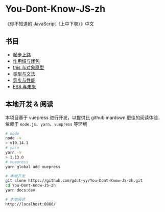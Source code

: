 # You-Dont-Know-JS-zh

《你不知道的 JavaScript（上中下卷）》中文

## 书目

- [起步上路](docs/up&going/)
- [作用域与闭包](docs/scope&closures/)
- [this 与对象原型](docs/this&objectprototypes/)
- [类型与文法](docs/types&grammar/)
- [异步与性能](docs/async&performance/)
- [ES6 与未来](docs/es6&beyond/)

## 本地开发 & 阅读

本项目基于 vuepress 进行开发，以提供比 github mardown 更佳的阅读体验，依赖于 `node.js`、`yarn`、`vuepress` 等环境

```sh
# node
node -v
> v10.14.1
# yarn
yarn -v
> 1.13.0
# vuepress
yarn global add vuepress

# 本地开发
git clone https://github.com/gdut-yy/You-Dont-Know-JS-zh.git
cd You-Dont-Know-JS-zh
yarn docs:dev

# 本地阅读
http://localhost:8080/
```
